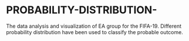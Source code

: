 # PROBABILITY-DISTRIBUTION-
The data analysis  and visualization of EA group for the FIFA-19. Different probability distribution have been used to classify the probable outcome.
